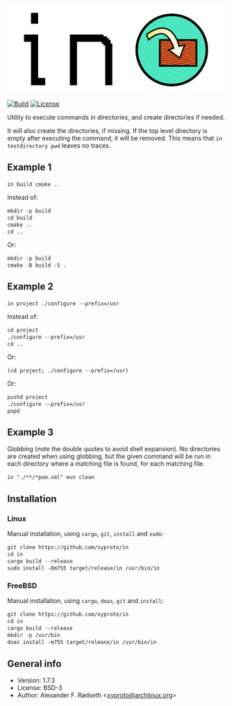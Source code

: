 ![In Logo](img/logo.png)

[![Build](https://github.com/xyproto/in/actions/workflows/build.yml/badge.svg)](https://github.com/xyproto/in/actions/workflows/build.yml) [![License](https://img.shields.io/badge/license-BSD-green.svg?style=flat)](https://raw.githubusercontent.com/xyproto/in/main/LICENSE)

Utility to execute commands in directories, and create directories if needed.

It will also create the directories, if missing. If the top level directory is empty after executing the command, it will be removed. This means that `in testdirectory pwd` leaves no traces.

## Example 1

    in build cmake ..

Instead of:


    mkdir -p build
    cd build
    cmake ..
    cd ..

Or:

    mkdir -p build
    cmake -B build -S .

## Example 2

    in project ./configure --prefix=/usr

Instead of:

    cd project
    ./configure --prefix=/usr
    cd ..

Or:

    (cd project; ./configure --prefix=/usr)

Or:

    pushd project
    ./configure --prefix=/usr
    popd

## Example 3

Globbing (note the double quotes to avoid shell expansion). No directories are created when using globbing, but the given command will be run in each directory where a matching file is found, for each matching file.

    in "./**/*pom.xml" mvn clean

## Installation

### Linux

Manual installation, using `cargo`, `git`, `install` and `sudo`:

    git clone https://github.com/xyproto/in
    cd in
    cargo build --release
    sudo install -Dm755 target/release/in /usr/bin/in

### FreeBSD

Manual installation, using `cargo`, `doas`, `git` and `install`:

    git clone https://github.com/xyproto/in
    cd in
    cargo build --release
    mkdir -p /usr/bin
    doas install -m755 target/release/in /usr/bin/in

## General info

* Version: 1.7.3
* License: BSD-3
* Author: Alexander F. Rødseth &lt;xyproto@archlinux.org&gt;
